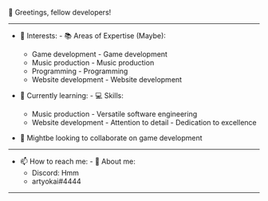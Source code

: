 👋 Greetings, fellow developers! 

-----------------------   -----------------------
- 👀 Interests:           - 📚 Areas of Expertise (Maybe): 
  - Game development       - Game development
  - Music production       - Music production
  - Programming            - Programming
  - Website development    - Website development

- 🌱 Currently learning:  - 💻 Skills:
  - Music production       - Versatile software engineering
  - Website development    - Attention to detail
                            - Dedication to excellence
                            
- 💞️ Mightbe looking to collaborate on game development

-----------------------   -----------------------
- 📫 How to reach me:     - 🧠 About me:
  - Discord:              Hmm
  - artyokai#4444              
-----------------------   -----------------------
 

<!---
programmerarthur/programmerarthur is a ✨ special ✨ repository because its `README.md` (this file) appears on your GitHub profile.
You can click the Preview link to take a look at your changes.
--->
